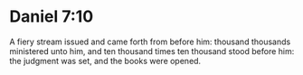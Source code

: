 # Daniel 7:10

A fiery stream issued and came forth from before him: thousand thousands ministered unto him, and ten thousand times ten thousand stood before him: the judgment was set, and the books were opened.